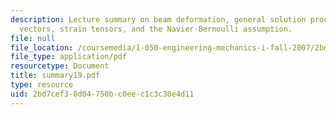 ```yaml
---
description: Lecture summary on beam deformation, general solution procedure, displacement
  vectors, strain tensors, and the Navier-Bernoulli assumption.
file: null
file_location: /coursemedia/1-050-engineering-mechanics-i-fall-2007/2bd7cef30d04750bc0eec1c3c30e4d11_summary19.pdf
file_type: application/pdf
resourcetype: Document
title: summary19.pdf
type: resource
uid: 2bd7cef3-0d04-750b-c0ee-c1c3c30e4d11
---
```

